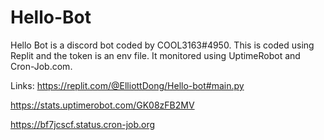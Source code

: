 # Hello-Bot

Hello Bot is a discord bot coded by COOL3163#4950. This is coded using Replit and the token is an env file. It monitored using UptimeRobot and Cron-Job.com. 

Links:
https://replit.com/@ElliottDong/Hello-bot#main.py

https://stats.uptimerobot.com/GK08zFB2MV

https://bf7jcscf.status.cron-job.org

